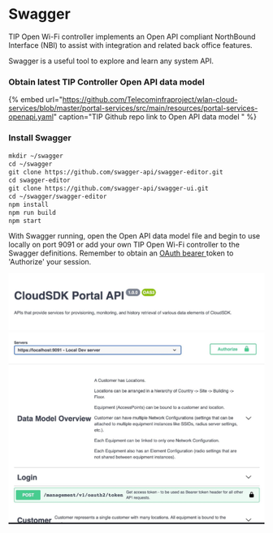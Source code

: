 # Swagger

TIP Open Wi-Fi controller implements an Open API compliant NorthBound Interface \(NBI\) to assist with integration and related back office features.  

Swagger is a useful tool to explore and learn any system API. 

### Obtain latest TIP Controller Open API data model

{% embed url="https://github.com/Telecominfraproject/wlan-cloud-services/blob/master/portal-services/src/main/resources/portal-services-openapi.yaml" caption="TIP Github repo link to Open API data model " %}

### Install Swagger

```text
mkdir ~/swagger
cd ~/swagger
git clone https://github.com/swagger-api/swagger-editor.git
cd swagger-editor
git clone https://github.com/swagger-api/swagger-ui.git
cd ~/swagger/swagger-editor
npm install
npm run build
npm start
```

With Swagger running, open the Open API data model file and begin to use locally on port 9091 or add your own TIP Open Wi-Fi controller to the Swagger definitions. Remember to obtain an [OAuth bearer ](./#curl-request-to-controller-for-bearer-token)token to 'Authorize' your session. 

![Successful login to Swagger on localhost:9091 ](../.gitbook/assets/swagger.jpeg)



